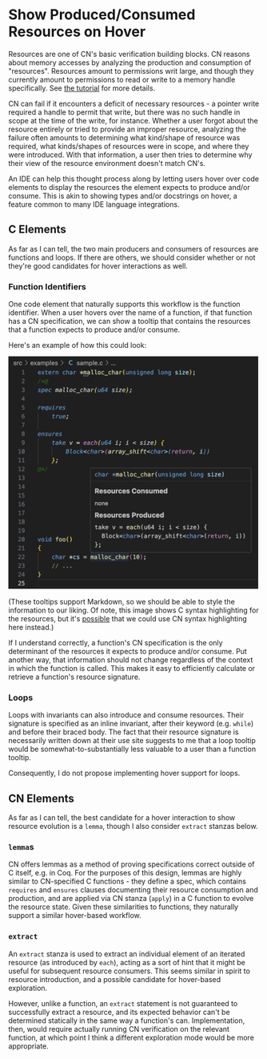 # Show Produced/Consumed Resources on Hover

Resources are one of CN's basic verification building blocks. CN reasons about
memory accesses by analyzing the production and consumption of "resources".
Resources amount to permissions writ large, and though they currently amount to
permissions to read or write to a memory handle specifically. See [the
tutorial](https://rems-project.github.io/cn-tutorial/#_pointers_and_simple_ownership)
for more details.

CN can fail if it encounters a deficit of necessary resources - a pointer write
required a handle to permit that write, but there was no such handle in scope at
the time of the write, for instance. Whether a user forgot about the resource
entirely or tried to provide an improper resource, analyzing the failure often
amounts to determining what kind/shape of resource was required, what
kinds/shapes of resources were in scope, and where they were introduced. With
that information, a user then tries to determine why their view of the resource
environment doesn't match CN's.

An IDE can help this thought process along by letting users hover over code
elements to display the resources the element expects to produce and/or consume.
This is akin to showing types and/or docstrings on hover, a feature common to
many IDE language integrations.


## C Elements

As far as I can tell, the two main producers and consumers of resources are
functions and loops. If there are others, we should consider whether or not
they're good candidates for hover interactions as well.

### Function Identifiers

One code element that naturally supports this workflow is the function
identifier. When a user hovers over the name of a function, if that function has
a CN specification, we can show a tooltip that contains the resources that a
function expects to produce and/or consume.

Here's an example of how this could look:

<img src="./0001-resource-hover/fn-id-hover.png" width="500">

(These tooltips support Markdown, so we should be able to style the information
to our liking. Of note, this image shows C syntax highlighting for the
resources, but it's
[possible](https://stackoverflow.com/questions/75903579/how-to-add-custom-language-syntax-highlighter-to-markdown-code-block-in-vscode)
that we could use CN syntax highlighting here instead.)

If I understand correctly, a function's CN specification is the only determinant
of the resources it expects to produce and/or consume. Put another way, that
information should not change regardless of the context in which the function is
called. This makes it easy to efficiently calculate or retrieve a function's
resource signature.


### Loops

Loops with invariants can also introduce and consume resources. Their signature
is specified as an inline invariant, after their keyword (e.g. `while`) and
before their braced body. The fact that their resource signature is necessarily
written down at their use site suggests to me that a loop tooltip would be
somewhat-to-substantially less valuable to a user than a function tooltip.

Consequently, I do not propose implementing hover support for loops.


## CN Elements

As far as I can tell, the best candidate for a hover interaction to show
resource evolution is a `lemma`, though I also consider `extract` stanzas below.

### `lemma`s

CN offers lemmas as a method of proving specifications correct outside of C
itself, e.g. in Coq. For the purposes of this design, lemmas are highly similar
to CN-specified C functions - they define a spec, which contains `requires` and
`ensures` clauses documenting their resource consumption and production, and are
applied via CN stanza (`apply`) in a C function to evolve the resource state.
Given these similarities to functions, they naturally support a similar
hover-based workflow.


### `extract`

An `extract` stanza is used to extract an individual element of an iterated
resource (as introduced by `each`), acting as a sort of hint that it might be
useful for subsequent resource consumers. This seems similar in spirit to
resource introduction, and a possible candidate for hover-based exploration.

However, unlike a function, an `extract` statement is not guaranteed to
successfully extract a resource, and its expected behavior can't be determined
statically in the same way a function's can. Implementation, then, would require
actually running CN verification on the relevant function, at which point I
think a different exploration mode would be more appropriate.
